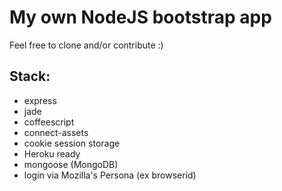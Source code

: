 # My own NodeJS bootstrap app

Feel free to clone and/or contribute :)

## Stack:

- express
- jade
- coffeescript
- connect-assets
- cookie session storage
- Heroku ready
- mongoose (MongoDB)
- login via Mozilla's Persona (ex browserid)
